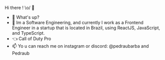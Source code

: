 Hi there ! \o/ 👋

- 👋 What's up?
- 🌱 Im a Software Engineering, and currently I work as a Frontend Engineer in a startup that is located in Brazil, using ReactJS, JavaScript, and TypeScript.
- :point_left: Call of Duty Pro
- 📫 Yo u can reach me on instagram or discord: @pedraubarba and Pedraub

<!---
PedroBarbosaSw/PedroBarbosaSw is a ✨ special ✨ repository because its `README.md` (this file) appears on your GitHub profile.
You can click the Preview link to take a look at your changes.
--->
